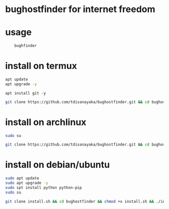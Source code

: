 # bughostfinder for internet freedom

# usage
```sh
    bughfinder
```


# install on termux
```sh
apt update
apt upgrade -y
```
```
apt install git -y
```
```sh
git clone https://github.com/tdisanayaka/bughostfinder.git && cd bughostfinder && chmod +x installertermux.sh && ./installertermux.sh
```

# install on archlinux
```sh
sudo su
```
```sh
git clone https://github.com/tdisanayaka/bughostfinder.git && cd bughostfinder && chmod +x installerarch.sh && ./installerarch.sh
```
# install on debian/ubuntu
```sh
sudo apt update
sudo apt upgrade -y
sudo spt install python python-pip
sudo su
```

```sh
git clone install.sh && cd bughostfinder && chmod +x install.sh && ./install.sh
```
